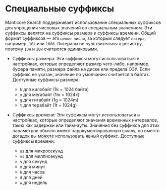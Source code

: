 # Специальные суффиксы

Manticore Search поддерживает использование специальных суффиксов для упрощения числовых значений со специальным значением. Эти суффиксы делятся на суффиксы размера и суффиксы времени. Общий формат суффиксов — это `целое число`, за которым следует `литера`, например, `10k` или `100d`. Литералы не чувствительны к регистру, поэтому `10W` и `10w` считаются одинаковыми.

* Суффиксы размера: Эти суффиксы могут использоваться в настройках, которые определяют размер чего-либо, например, буфера памяти, размера файла на диске или предела ОЗУ. Если суффикс не указан, значение по умолчанию считается в байтах. Доступные суффиксы размера:
  - `k` для килобайт (1k = 1024 байта)
  - `m` для мегабайт (1m = 1024k)
  - `g` для гигабайт (1g = 1024m)
  - `t` для терабайт (1t = 1024g)

* Суффиксы времени: Эти суффиксы могут использоваться в настройках, которые определяют значения временных интервалов, таких как задержки или тайм-ауты. Значения без суффикса для этих параметров обычно имеют задокументированную шкалу, но вместо догадок вы можете использовать явный суффикс. Доступные суффиксы времени:
  - `us` для микросекунд
  - `ms` для миллисекунд
  - `s` для секунд
  - `m` для минут
  - `h` для часов
  - `d` для дней
  - `w` для недель

<!-- proofread -->

